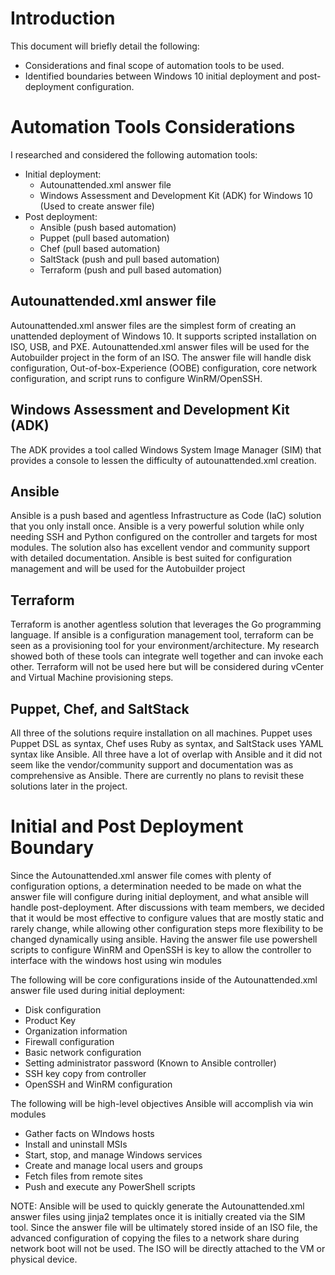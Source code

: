 # Introduction

This document will briefly detail the following:



*   Considerations and final scope of automation tools to be used.
*   Identified boundaries between Windows 10 initial deployment and post-deployment configuration.


# Automation Tools Considerations

I researched and considered the following automation tools:



*   Initial deployment:
    *   Autounattended.xml answer file
    *   Windows Assessment and Development Kit (ADK) for Windows 10 (Used to create answer file)
*   Post deployment:
    *   Ansible (push based automation)
    *   Puppet (pull based automation)
    *   Chef (pull based automation)
    *   SaltStack (push and pull based automation)
    *   Terraform (push and pull based automation)


## Autounattended.xml answer file

Autounattended.xml answer files are the simplest form of creating an unattended deployment of Windows 10. It supports scripted installation on ISO, USB, and PXE. Autounattended.xml answer files will be used for the Autobuilder project in the form of an ISO. The answer file will handle disk configuration, Out-of-box-Experience (OOBE) configuration, core network configuration, and script runs to configure WinRM/OpenSSH.


## Windows Assessment and Development Kit (ADK)

The ADK provides a tool called Windows System Image Manager (SIM) that provides a console to lessen the difficulty of autounattended.xml creation. 


## Ansible

Ansible is a push based and agentless Infrastructure as Code (IaC) solution that you only install once. Ansible is a very powerful solution while only needing SSH and Python configured on the controller and targets for most modules. The solution also has excellent vendor and community support with detailed documentation. Ansible is best suited for configuration management and will be used for the Autobuilder project


## Terraform

Terraform is another agentless solution that leverages the Go programming language. If ansible is a configuration management tool, terraform can be seen as a provisioning tool for your environment/architecture. My research showed both of these tools can integrate well together and can invoke each other. Terraform will not be used here but will be considered during vCenter and Virtual Machine provisioning steps.


## Puppet, Chef, and SaltStack

All three of the solutions require installation on all machines. Puppet uses Puppet DSL as syntax, Chef uses Ruby as syntax, and SaltStack uses YAML syntax like Ansible. All three have a lot of overlap with Ansible and it did not seem like the vendor/community support and documentation was as comprehensive as Ansible. There are currently no plans to revisit these solutions later in the project.


# Initial and Post Deployment Boundary

Since the Autounattended.xml answer file comes with plenty of configuration options, a determination needed to be made on what the answer file will configure during initial deployment, and what ansible will handle post-deployment. After discussions with team members, we decided that it would be most effective to configure values that are mostly static and rarely change, while allowing other configuration steps more flexibility to be changed dynamically using ansible. Having the answer file use powershell scripts to configure WinRM and OpenSSH is key to allow the controller to interface with the windows host using win modules

The following will be core configurations inside of the Autounattended.xml answer file used during initial deployment:



*   Disk configuration
*   Product Key
*   Organization information
*   Firewall configuration
*   Basic network configuration
*   Setting administrator password (Known to Ansible controller)
*   SSH key copy from controller
*   OpenSSH and WinRM configuration



The following will be high-level objectives Ansible will accomplish via win modules



*   Gather facts on WIndows hosts
*   Install and uninstall MSIs
*   Start, stop, and manage Windows services
*   Create and manage local users and groups
*   Fetch files from remote sites
*   Push and execute any PowerShell scripts



NOTE: Ansible will be used to quickly generate the Autounattended.xml answer files using jinja2 templates once it is initially created via the SIM tool. Since the answer file will be ultimately stored inside of an ISO file, the advanced configuration of copying the files to a network share during network boot will not be used. The ISO will be directly attached to the VM or physical device.
